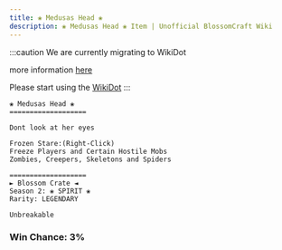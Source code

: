 ```yaml
---
title: ❀ Medusas Head ❀
description: ❀ Medusas Head ❀ Item | Unofficial BlossomCraft Wiki
---
```

:::caution
We are currently migrating to WikiDot

more information [here](/starter/home/)

Please start using the [WikiDot](https://unofficialblossomcraftwiki.wikidot.com/)
:::

```
❀ Medusas Head ❀
===================

Dont look at her eyes

Frozen Stare:(Right-Click)
Freeze Players and Certain Hostile Mobs
Zombies, Creepers, Skeletons and Spiders

===================
► Blossom Crate ◄
Season 2: ❀ SPIRIT ❀
Rarity: LEGENDARY

Unbreakable
```
### Win Chance: 3%